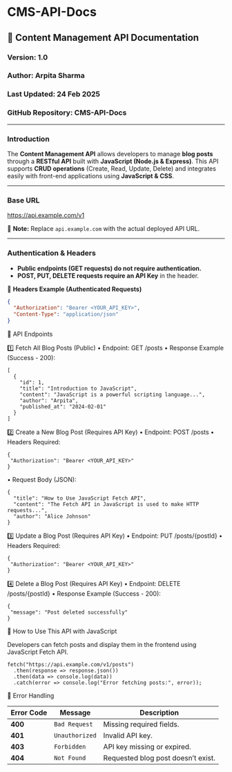 # CMS-API-Docs
## 📜 Content Management API Documentation
### Version: 1.0  
### Author: Arpita Sharma  
### Last Updated: 24 Feb 2025  
### GitHub Repository: CMS-API-Docs  
 

---

### Introduction  
The **Content Management API** allows developers to manage **blog posts** through a **RESTful API** built with **JavaScript (Node.js & Express)**. This API supports **CRUD operations** (Create, Read, Update, Delete) and integrates easily with front-end applications using **JavaScript & CSS**.

---

### Base URL  
https://api.example.com/v1

📌 **Note:** Replace `api.example.com` with the actual deployed API URL.

---

### Authentication & Headers  
- **Public endpoints (GET requests) do not require authentication.**  
- **POST, PUT, DELETE requests require an API Key** in the header.  

📌 **Headers Example (Authenticated Requests)**  
```json
{
  "Authorization": "Bearer <YOUR_API_KEY>",
  "Content-Type": "application/json"
}
```
📌 API Endpoints

1️⃣ Fetch All Blog Posts (Public)
	•	Endpoint: GET /posts
	•	Response Example (Success - 200):
```
[
  {
    "id": 1,
    "title": "Introduction to JavaScript",
    "content": "JavaScript is a powerful scripting language...",
    "author": "Arpita",
    "published_at": "2024-02-01"
  }
]
```
2️⃣ Create a New Blog Post (Requires API Key)
	•	Endpoint: POST /posts
	•	Headers Required:
 ```
{
  "Authorization": "Bearer <YOUR_API_KEY>"
}
```
• Request Body (JSON):
```
{
  "title": "How to Use JavaScript Fetch API",
  "content": "The Fetch API in JavaScript is used to make HTTP requests...",
  "author": "Alice Johnson"
}
```
3️⃣ Update a Blog Post (Requires API Key)
	•	Endpoint: PUT /posts/{postId}
	•	Headers Required:
 ```
{
  "Authorization": "Bearer <YOUR_API_KEY>"
}
```
4️⃣ Delete a Blog Post (Requires API Key)
	•	Endpoint: DELETE /posts/{postId}
	•	Response Example (Success - 200):
 ```
{
  "message": "Post deleted successfully"
}
```
📌 How to Use This API with JavaScript

Developers can fetch posts and display them in the frontend using JavaScript Fetch API.
```
fetch("https://api.example.com/v1/posts")
  .then(response => response.json())
  .then(data => console.log(data))
  .catch(error => console.log("Error fetching posts:", error));
```
📌 Error Handling  

| **Error Code** | **Message**     | **Description**                             |
|--------------|---------------|-----------------------------------------|
| **400**     | `Bad Request`  | Missing required fields.               |
| **401**     | `Unauthorized` | Invalid API key.                       |
| **403**     | `Forbidden`    | API key missing or expired.            |
| **404**     | `Not Found`    | Requested blog post doesn’t exist.     |



	

